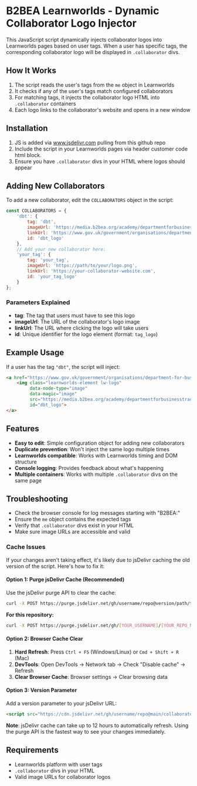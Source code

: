 # B2BEA Learnworlds - Dynamic Collaborator Logo Injector

This JavaScript script dynamically injects collaborator logos into Learnworlds pages based on user tags. When a user has specific tags, the corresponding collaborator logo will be displayed in `.collaborator` divs.

## How It Works

1. The script reads the user's tags from the `me` object in Learnworlds
2. It checks if any of the user's tags match configured collaborators
3. For matching tags, it injects the collaborator logo HTML into `.collaborator` containers
4. Each logo links to the collaborator's website and opens in a new window

## Installation

1. JS is added via www.jsdelivr.com pulling from this github repo
2. Include the script in your Learnworlds pages via header customer code html block.
3. Ensure you have `.collaborator` divs in your HTML where logos should appear

## Adding New Collaborators

To add a new collaborator, edit the `COLLABORATORS` object in the script:

```javascript
const COLLABORATORS = {
    'dbt': {
        tag: 'dbt',
        imageUrl: 'https://media.b2bea.org/academy/departmentforbusinesstradt_dbt_logo.png',
        linkUrl: 'https://www.gov.uk/government/organisations/department-for-business-and-trade',
        id: 'dbt_logo'
    },
    // Add your new collaborator here:
    'your_tag': {
        tag: 'your_tag',
        imageUrl: 'https://path/to/your/logo.png',
        linkUrl: 'https://your-collaborator-website.com',
        id: 'your_tag_logo'
    }
};
```

### Parameters Explained

- **tag**: The tag that users must have to see this logo
- **imageUrl**: The URL of the collaborator's logo image
- **linkUrl**: The URL where clicking the logo will take users
- **id**: Unique identifier for the logo element (format: `tag_logo`)

## Example Usage

If a user has the tag `"dbt"`, the script will inject:

```html
<a href="https://www.gov.uk/government/organisations/department-for-business-and-trade" target="_blank">
    <img class="learnworlds-element lw-logo" 
         data-node-type="image" 
         data-magic="image" 
         src="https://media.b2bea.org/academy/departmentforbusinesstradt_dbt_logo.png" 
         id="dbt_logo">
</a>
```

## Features

- **Easy to edit**: Simple configuration object for adding new collaborators
- **Duplicate prevention**: Won't inject the same logo multiple times
- **Learnworlds compatible**: Works with Learnworlds timing and DOM structure
- **Console logging**: Provides feedback about what's happening
- **Multiple containers**: Works with multiple `.collaborator` divs on the same page

## Troubleshooting

- Check the browser console for log messages starting with "B2BEA:"
- Ensure the `me` object contains the expected tags
- Verify that `.collaborator` divs exist in your HTML
- Make sure image URLs are accessible and valid

### Cache Issues

If your changes aren't taking effect, it's likely due to jsDelivr caching the old version of the script. Here's how to fix it:

#### Option 1: Purge jsDelivr Cache (Recommended)

Use the jsDelivr purge API to clear the cache:

```bash
curl -X POST https://purge.jsdelivr.net/gh/username/repo@version/path/to/file.js
```

**For this repository:**
```bash
curl -X POST https://purge.jsdelivr.net/gh/[YOUR_USERNAME]/[YOUR_REPO_NAME]/collaborator-logos.js
```

#### Option 2: Browser Cache Clear

1. **Hard Refresh**: Press `Ctrl + F5` (Windows/Linux) or `Cmd + Shift + R` (Mac)
2. **DevTools**: Open DevTools → Network tab → Check "Disable cache" → Refresh
3. **Clear Browser Cache**: Browser settings → Clear browsing data

#### Option 3: Version Parameter

Add a version parameter to your jsDelivr URL:
```html
<script src="https://cdn.jsdelivr.net/gh/username/repo@main/collaborator-logos.js?v=1.1"></script>
```

**Note**: jsDelivr cache can take up to 12 hours to automatically refresh. Using the purge API is the fastest way to see your changes immediately.

## Requirements

- Learnworlds platform with user tags
- `.collaborator` divs in your HTML
- Valid image URLs for collaborator logos 